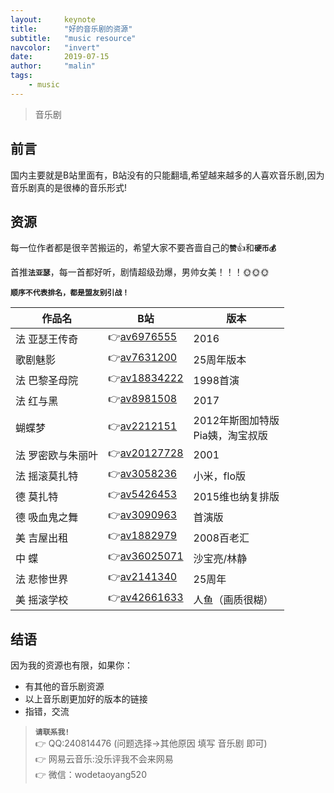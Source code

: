 ```yaml
---
layout:     keynote
title:      "好的音乐剧的资源"
subtitle:   "music resource"
navcolor:   "invert"
date:       2019-07-15
author:     "malin"
tags:
    - music
---
```



> 音乐剧

## 前言

国内主要就是B站里面有，B站没有的只能翻墙,希望越来越多的人喜欢音乐剧,因为音乐剧真的是很棒的音乐形式!

## 资源

每一位作者都是很辛苦搬运的，希望大家不要吝啬自己的<code>**赞**</code>👍和<code>**硬币💰**</code>

首推<code>**法亚瑟**</code>，每一首都好听，剧情超级劲爆，男帅女美！！！🌞🌞🌞

<code>**顺序不代表排名，都是盟友别引战！**</code>

| 作品名 | B站 | 版本 |
|---|---|---|
| 法 亚瑟王传奇 | 👉[av6976555](https://www.bilibili.com/video/av6976555/?p=2) | 2016 |
| 歌剧魅影 | 👉[av7631200](https://www.bilibili.com/video/av7631200) | 25周年版本 |
| 法 巴黎圣母院 | 👉[av18834222](https://www.bilibili.com/video/av18834222) | 1998首演 |
| 法 红与黑 | 👉[av8981508](https://www.bilibili.com/video/av8981508) | 2017 |
| 蝴蝶梦 | 👉[av2212151](https://www.bilibili.com/video/av2212151) | 2012年斯图加特版<br>Pia姨，淘宝叔版 |
| 法 罗密欧与朱丽叶 | 👉[av20127728](https://www.bilibili.com/video/av20127728) | 2001 |
| 法 摇滚莫扎特 | 👉[av3058236](https://www.bilibili.com/video/av3058236) | 小米，flo版 |
| 德 莫扎特 | 👉[av5426453](https://www.bilibili.com/video/av5426453) | 2015维也纳复排版 |
| 德 吸血鬼之舞 | 👉[av3090963](https://www.bilibili.com/video/av3090963) | 首演版 |
| 美 吉屋出租 | 👉[av1882979](https://www.bilibili.com/video/av1882979) | 2008百老汇 |
| 中 蝶 | 👉[av36025071](https://www.bilibili.com/video/av36025071) | 沙宝亮/林静 |
| 法 悲惨世界 | 👉[av2141340](https://www.bilibili.com/video/av2141340) | 25周年 |
| 美 摇滚学校 | 👉[av42661633](https://www.bilibili.com/video/av42661633) | 人鱼（画质很糊） |a



## 结语

因为我的资源也有限，如果你：
- 有其他的音乐剧资源
- 以上音乐剧更加好的版本的链接
- 指错，交流

> <code>**请联系我!**</code>  
> 👉 QQ:240814476  (问题选择->其他原因 填写 音乐剧 即可)  
> 👉 网易云音乐:没乐评我不会来网易  
> 👉 微信：wodetaoyang520  

